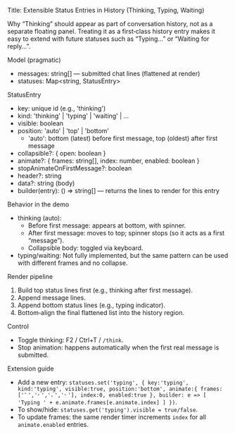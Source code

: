 Title: Extensible Status Entries in History (Thinking, Typing, Waiting)

Why
“Thinking” should appear as part of conversation history, not as a separate floating panel. Treating it as a first‑class history entry makes it easy to extend with future statuses such as “Typing…” or “Waiting for reply…”.

Model (pragmatic)
- messages: string[] — submitted chat lines (flattened at render)
- statuses: Map<string, StatusEntry>

StatusEntry
- key: unique id (e.g., 'thinking')
- kind: 'thinking' | 'typing' | 'waiting' | ...
- visible: boolean
- position: 'auto' | 'top' | 'bottom'
  - 'auto': bottom (latest) before first message, top (oldest) after first message
- collapsible?: { open: boolean }
- animate?: { frames: string[], index: number, enabled: boolean }
- stopAnimateOnFirstMessage?: boolean
- header?: string
- data?: string (body)
- builder(entry): () => string[] — returns the lines to render for this entry

Behavior in the demo
- thinking (auto):
  - Before first message: appears at bottom, with spinner.
  - After first message: moves to top; spinner stops (so it acts as a first “message”).
  - Collapsible body: toggled via keyboard.
- typing/waiting: Not fully implemented, but the same pattern can be used with different frames and no collapse.

Render pipeline
1) Build top status lines first (e.g., thinking after first message).
2) Append message lines.
3) Append bottom status lines (e.g., typing indicator).
4) Bottom‑align the final flattened list into the history region.

Control
- Toggle thinking: F2 / Ctrl+T / `/think`.
- Stop animation: happens automatically when the first real message is submitted.

Extension guide
- Add a new entry: `statuses.set('typing', { key:'typing', kind:'typing', visible:true, position:'bottom', animate:{ frames:['⠁','⠂','⠄','⠂'], index:0, enabled:true }, builder: e => [ 'Typing ' + e.animate.frames[e.animate.index] ] })`.
- To show/hide: `statuses.get('typing').visible = true/false`.
- To update frames: the same render timer increments `index` for all `animate.enabled` entries.

